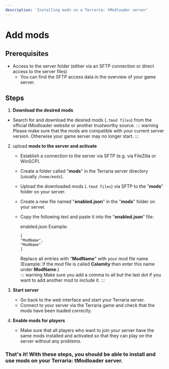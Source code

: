 ```yaml
---
description: 'Installing mods on a Terraria: tModloader server'
---
```


# Add mods

## Prerequisites

* Access to the server folder (either via an SFTP connection or direct access to the server files)
  * You can find the SFTP access data in the overview of your game server.

## Steps

1. <b>Download the desired mods</b>
* Search for and download the desired mods (`.tmod files`) from the official tModloader website or another trustworthy source.
    ::: warning
    Please make sure that the mods are compatible with your current server version. Otherwise your game server may no longer start.
    :::

2. upload <b>mods to the server and activate</b>
    * Establish a connection to the server via SFTP (e.g. via FileZilla or WinSCP).
    * Create a folder called "**mods**" in the Terraria server directory (usually `/home/mods`).
    * Upload the downloaded mods (`.tmod files`) via SFTP to the "**mods**" folder on your server.
    * Create a new file named "**enabled.json**" in the "**mods**" folder on your server.
    * Copy the following text and paste it into the "**enabled.json**" file:

      enabled.json Example:
      ```
      [
      "ModName",
      "ModName"
      ]
      ```
      Replace all entries with "**ModName**" with your mod file name (Example: If the mod file is called **Calamity** then enter this name under **ModName**.)<br>
      ::: warning
      Make sure you add a comma to all but the last dot if you want to add another mod to include it.
      :::

3. <b>Start server</b>
    * Go back to the web interface and start your Terraria server.
    * Connect to your server via the Terraria game and check that the mods have been loaded correctly.

4. <b>Enable mods for players</b>
    * Make sure that all players who want to join your server have the same mods installed and activated so that they can play on the server without any problems.

### That's it! With these steps, you should be able to install and use mods on your Terraria: tModloader server.
